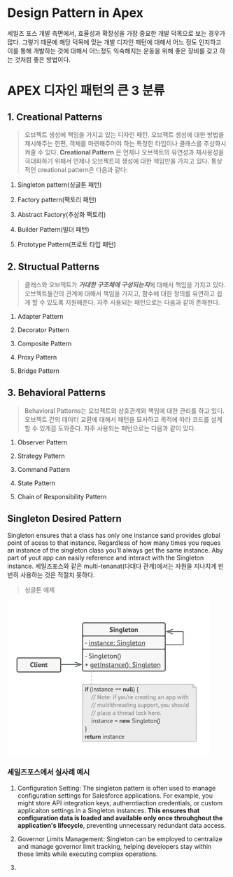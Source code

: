 # Design Pattern in Apex

세일즈 포스 개발 측면에서, 효율성과 확장성을 가장 중요한 개발 덕목으로 보는 경우가 많다. 그렇기 때문에 해당 덕목에 맞는 개발 디자인 패턴에 대해서 어느 정도 인지하고 이를 통해 개발하는 것에 대해서 어느정도 익숙해지는 운동을 위해 좋은 장비를 갖고 하는 것처럼 좋은 방법이다.

# APEX 디자인 패턴의 큰 3 분류


## 1. Creational Patterns
> 오브젝트 생성에 책임을 가지고 있는 디자인 패턴. 오브젝트 생성에 대한 방법을 제시해주는 한편, 객체를 마련해주어야 하는 특정한 타입이나 클래스를 추상화시켜줄 수 있다. <b>Creational Pattern</b> 은 언제나 오브젝트의 유연성과 재사용성을 극대화하기 위해서 언제나 오브젝트의 생성에 대한 책임만을 가지고 있다. 통상적인 creational pattern은 다음과 같다:  


1. Singleton pattern(싱글톤 패턴)

2. Factory pattern(팩토리 패턴)

3. Abstract Factory(추상화 팩토리)

4. Builder Pattern(빌더 패턴)

5. Prototype Pattern(프로토 타입 패턴)


## 2. Structual Patterns
> 클래스와 오브젝트가 <b><i>거대한 구조체에 구성되는지</i></b>에 대해서 책임을 가지고 있다. 오브젝트들간의 관계에 대해서 책임을 가지고, 함수에 대한 정의를 유연하고 쉽게 할 수 있도록 지원해준다. 자주 사용되는 패턴으로는 다음과 같이 존재한다.


1. Adapter Pattern

2. Decorator Pattern

3. Composite Pattern 

4. Proxy Pattern

5. Bridge Pattern


## 3. Behavioral Patterns
> Behavioral Patterns는 오브젝트의 상호관계와 책임에 대한 관리를 하고 있디. 오브젝트 간의 데이터 교환에 대해서 패턴을 묘사하고 목적에 따라 코드를 설계할 수 있게끔 도와준다. 자주 사용되는 패턴으로는 다음과 같이 있다.

1. Observer Pattern

2. Strategy Pattern

3. Command Pattern

4. State Pattern

5. Chain of Responsibility Pattern


## Singleton Desired Pattern

Singleton ensures that a class has only one instance sand provides global point of acess to that instance. Regardless of how many times you reques an instance of the singleton class you'll always get the same instance. Aby part of yout app can easily reference and interact with the Singleton instance. 세일즈포스와 같은 multi-tenanat(다대다 관계)에서는 자원을 지나치게 빈번히 사용하는 것은 적절치 못하다.

> 싱글톤 예제

![Alt text](image-1.png)


### 세일즈포스에서 실사례 예시
1. Configuration Setting: The singleton pattern is often used to manage configuration settings for Salesforce applications. For example, you might store API integration keys, autherntiaction credentials, or custom applicaiton settings in a Singleton instances. <b>This ensures that configuration data is loaded and available only once throuhghout the application's lifecycle</b>, preventing unnecessary redundant data access. 

2. Governor Limits Management: Singleton can be employed to centralize and manage governor limit tracking, helping developers stay within these limits while executing complex operations. 

3. 

